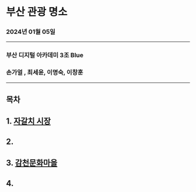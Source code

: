 # 부산 관광 명소  
### 2024년 01월 05일
---
### 부산 디지털 아카데미 3조 Blue
### 손가얼 , 최세윤, 이명숙, 이창훈  
---

## 목차  
## 1. [자갈치 시장](project01/gagalchi01.md)
## 2.
## 3. [감천문화마을](project03/Gamcheon_Culture_Village.md)
## 4.



